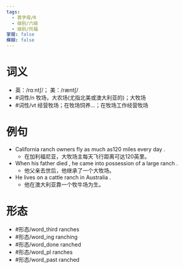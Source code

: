 ```yaml
---
tags:
  - 首字母/R
  - 级别/六级
  - 级别/托福
掌握: false
模糊: false
---
```

# 词义
- 英：/rɑːntʃ/； 美：/ræntʃ/
- #词性/n  牧场，大农场(尤指北美或澳大利亚的)；大牧场
- #词性/vt  经营牧场；在牧场饲养…；在牧场工作经营牧场
# 例句
- California ranch owners fly as much as120 miles every day .
	- 在加利福尼亚，大牧场主每天飞行距离可达120英里。
- When his father died , he came into possession of a large ranch .
	- 他父亲去世后，他继承了一个大牧场。
- He lives on a cattle ranch in Australia .
	- 他在澳大利亚靠一个牧牛场为生。
# 形态
- #形态/word_third ranches
- #形态/word_ing ranching
- #形态/word_done ranched
- #形态/word_pl ranches
- #形态/word_past ranched
